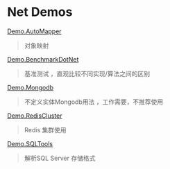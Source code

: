 # Net Demos
  
[Demo.AutoMapper](/Demo.AutoMapper/)
> 对象映射

[Demo.BenchmarkDotNet](/Demo.BenchmarkDotNet/)
> 基准测试 ，直观比较不同实现/算法之间的区别

[Demo.Mongodb](/Demo.Mongodb/)
> 不定义实体Mongodb用法 ，工作需要，不推荐使用

[Demo.RedisCluster](/Demo.RedisCluster/)
> Redis 集群使用

[Demo.SQLTools](/Demo.SQLTools/)
> 解析SQL Server 存储格式